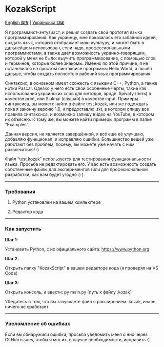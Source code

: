 # KozakScript

[English **🇬🇧**](README.md) | [Українська **🇺🇦**](README.uk.md)

Я программист-энтузиаст, и решил создать свой прототип языка программирования. Как украинцу, мне показалось это забавной идеей, создать язык, который отображает мою культуру, и может быть в дальнейшем использован, если надо, профессиональными программистами, а также даёт возможность украино-говорящим, которой у меня не было: выучить программирование, с помощью слов и терминов, которые более знакомы. Именно по этой причине, я не остановился на простом синтаксисе программы Hello World, а пошёл дальше, чтобы создать полностью рабочий язык программирования.

Синтаксис, в основном имеет схожесть с языками С++, Python, а также нотки Pascal. Однако у него есть свои особенные черты, такие как использования украинских слов для методов, вроде: Spivaty (петь) в качестве print, или Slukhai (слушай) в качестве input. Примеры синтаксиса, вы можете найти в файле test.kozak, или же подождать пока я закончу версию 1.0, и предоставлю .txt, в котором опишу все правила синтаксиса, и возможно запишу видео на YouTube, в котором их объясню. К тому же, вы можете найти примеры программ в папке "Examples".

Данная версия, не является завершённой, я всё ещё её улучшаю, добавляю функционал, и исправляю ошибки. Большинство вещей уже работают без проблем, посему, вы можете уже начать с ним развлекаться! :)

Файл "test.kozak" используется для тестирования функциональности языка. Просьба не редактировать его. У вас есть возможность создать собственные файлы для экспериментов (или для професиональной разработки, как вам будет угодно :) ).

___

### Требования

1. Python установлен на вашем компьютере

2. Редактор кода

___

### Как запустить

**Шаг 1**:

Установить Python, с их официального сайта: https://www.python.org

**Шаг 2**:

Открыть папку "KozakScript" в вашем редакторе кода (я проверял на VS Code)

**Шаг 3**:

Открыть консоль, и ввести: py main.py [путь к файлу .kozak] 

Убедитесь в том, что вы запускаете файл с расширением .kozak, иначе ничего не сработает

___

### Увеломление об ошибках

Если вы обнаружили ошибки, просьба уведомить меня о них через GitHub issues, чтобы я мог их, в случае необходимости, исправить :)
